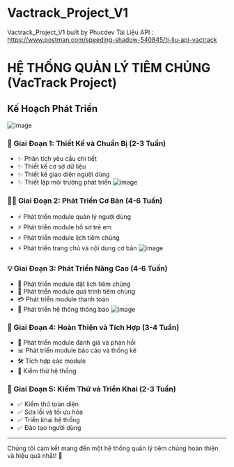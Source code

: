 # Vactrack_Project_V1
Vactrack_Project_V1 built by Phucdev
Tài Liệu API : https://www.postman.com/speeding-shadow-540845/ti-liu-api-vactrack

# HỆ THỐNG QUẢN LÝ TIÊM CHỦNG (VacTrack Project)

## Kế Hoạch Phát Triển
![image](https://github.com/user-attachments/assets/c88fb297-e0b3-4c93-8ab2-fe8001966b96)

### 🌟 Giai Đoạn 1: Thiết Kế và Chuẩn Bị (2-3 Tuần)
- ✨ Phân tích yêu cầu chi tiết
- ✨ Thiết kế cơ sở dữ liệu
- ✨ Thiết kế giao diện người dùng
- ✨ Thiết lập môi trường phát triển
![image](https://github.com/user-attachments/assets/ed12ebd2-2bc5-44f9-82d7-b3b1dac7b2e0)


### 👩‍💻 Giai Đoạn 2: Phát Triển Cơ Bản (4-6 Tuần)
- ⚡ Phát triển module quản lý người dùng
- ⚡ Phát triển module hồ sơ trẻ em
- ⚡ Phát triển module lịch tiêm chủng
- ⚡ Phát triển trang chủ và nội dung cơ bản
![image](https://github.com/user-attachments/assets/6f3723e9-24aa-46b0-8f4d-ad52abcc8477)


### 💡 Giai Đoạn 3: Phát Triển Nâng Cao (4-6 Tuần)
- 📅 Phát triển module đặt lịch tiêm chủng
- 💉 Phát triển module quá trình tiêm chủng
- 💳 Phát triển module thanh toán
- 📢 Phát triển hệ thống thông báo
![image](https://github.com/user-attachments/assets/4bf0f7b8-2a95-4a6d-aedd-9d15a7cf0305)


### 🔄 Giai Đoạn 4: Hoàn Thiện và Tích Hợp (3-4 Tuần)
- 🌟 Phát triển module đánh giá và phản hồi
- 📊 Phát triển module báo cáo và thống kê
- 🛠️ Tích hợp các module
- 🎨 Kiểm thử hệ thống

### 🔧 Giai Đoạn 5: Kiểm Thử và Triển Khai (2-3 Tuần)
- ✅ Kiểm thử toàn diện
- ✅ Sửa lỗi và tối ưu hóa
- ✅ Triển khai hệ thống
- ✅ Đào tạo người dùng

---

Chúng tôi cam kết mang đến một hệ thống quản lý tiêm chủng hoàn thiện và hiệu quả nhất! 🎉



